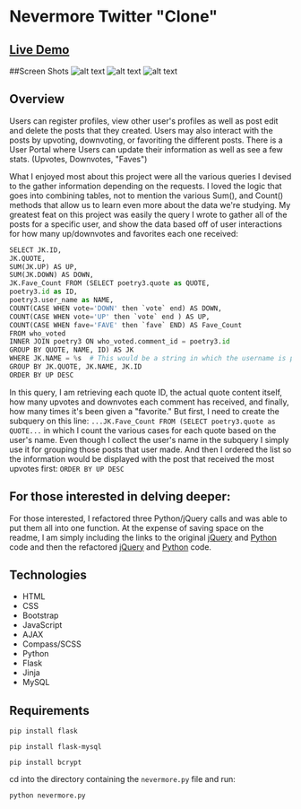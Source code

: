 # Nevermore Twitter "Clone"

## [Live Demo](http://www.dannyarango.com/nevermore)

##Screen Shots
![alt text](../master/static/images/ss1.png "Screen Shot 1")
![alt text](../master/static/images/ss2.png "Screen Shot 2")
![alt text](../master/static/images/ss3.png "Screen Shot 3")


## Overview
Users can register profiles, view other user's profiles as well as post edit and delete the posts that they created.   Users may also interact with the posts by upvoting, downvoting, or favoriting the different posts.  There is a User Portal where Users can update their information as well as see a few stats. (Upvotes, Downvotes, "Faves")

What I enjoyed most about this project were all the various queries I devised to the gather information depending on the requests.  I loved the logic that goes into combining tables, not to mention the various Sum(), and Count() methods that allow us to learn even more about the data we're studying.  My greatest feat on this project was easily the query I wrote to gather all of the posts for a specific user, and show the data based off of user interactions for how many up/downvotes and favorites each one received:

```Python
SELECT JK.ID, 
JK.QUOTE, 
SUM(JK.UP) AS UP, 
SUM(JK.DOWN) AS DOWN, 
JK.Fave_Count FROM (SELECT poetry3.quote as QUOTE, 
poetry3.id as ID, 
poetry3.user_name as NAME, 
COUNT(CASE WHEN vote='DOWN' then `vote` end) AS DOWN,
COUNT(CASE WHEN vote='UP' then `vote` end ) AS UP,
COUNT(CASE WHEN fave='FAVE' then `fave` END) AS Fave_Count
FROM who_voted 
INNER JOIN poetry3 ON who_voted.comment_id = poetry3.id 
GROUP BY QUOTE, NAME, ID) AS JK 
WHERE JK.NAME = %s  # This would be a string in which the username is passed into
GROUP BY JK.QUOTE, JK.NAME, JK.ID 
ORDER BY UP DESC
```

In this query, I am retrieving each quote ID, the actual quote content itself, how many upvotes and downvotes each comment has received, and finally, how many times it's been given a "favorite."  But first, I need to create the subquery on this line: `...JK.Fave_Count FROM (SELECT poetry3.quote as QUOTE...` in which I count the various cases for each quote based on the user's name.  Even though I collect the user's name in the subquery I simply use it for grouping those posts that user made.  And then I ordered the list so the information would be displayed with the post that received the most upvotes first: `ORDER BY UP DESC`

## For those interested in delving deeper:

For those interested, I refactored three Python/jQuery calls and was able to put them all into one function.  At the expense of saving space on the readme, I am simply including the links to the original [jQuery](../master/static/js/doNotUse.js) and [Python](../master/static/js/doNotUse.py) code and then the refactored [jQuery](../master/static/js/refactored.js) and [Python](../master/static/js/refactored.py) code.




## Technologies
- HTML
- CSS
- Bootstrap
- JavaScript
- AJAX
- Compass/SCSS
- Python
- Flask
- Jinja
- MySQL

## Requirements
`pip install flask`

`pip install flask-mysql`

`pip install bcrypt`

cd into the directory containing the `nevermore.py` file and run:

`python nevermore.py`

